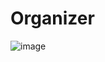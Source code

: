 # Organizer

![image](https://user-images.githubusercontent.com/84573664/157260385-a56ba68a-c594-4aa4-984b-2a8cd1866231.png)
